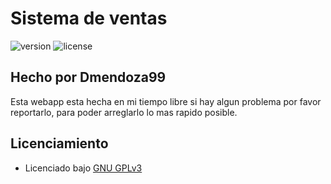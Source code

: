 # Sistema de ventas

![version](https://img.shields.io/badge/version-0.1.0-blue.svg) ![license](https://img.shields.io/badge/license-GNU_GPLv3-blue.svg)

## Hecho por Dmendoza99

Esta webapp esta hecha en mi tiempo libre si hay algun problema por favor reportarlo, para poder arreglarlo lo mas rapido posible.

## Licenciamiento

- Licenciado bajo [GNU GPLv3](https://github.com/Dmendoza99/posine/blob/master/LICENSE)
